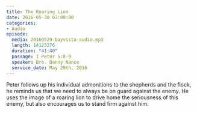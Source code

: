 ```yaml
---
title: The Roaring Lion
date: 2016-05-30 07:00:00
categories:
- Audio
episode:
  media: 20160529-bayvista-audio.mp3
  length: 14123276
  duration: "41:40"
  passage: 1 Peter 5:8-9
  speaker: Bro. Danny Nance
  service_date: May 29th, 2016
---
```

Peter follows up his individual admonitions to the shepherds and the flock, he reminds us that we need to always be on guard against the enemy. He uses the image of a roaring lion to drive home the seriousness of this enemy, but also encourages us to stand firm against him.